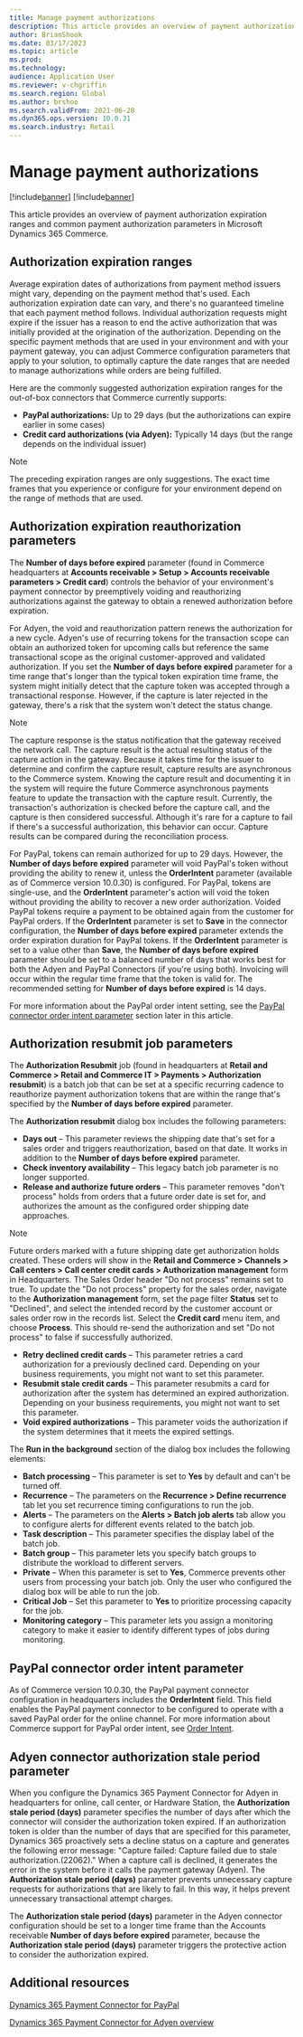 ```yaml
---
title: Manage payment authorizations
description: This article provides an overview of payment authorization expiration ranges and common payment authorization parameters in Microsoft Dynamics 365 Commerce.
author: BrianShook
ms.date: 03/17/2023
ms.topic: article
ms.prod: 
ms.technology: 
audience: Application User
ms.reviewer: v-chgriffin
ms.search.region: Global
ms.author: brshoo
ms.search.validFrom: 2021-06-28
ms.dyn365.ops.version: 10.0.31
ms.search.industry: Retail
---
```

# Manage payment authorizations

[!include[banner](../includes/banner.md)]
[!include[banner](../includes/preview-banner.md)]

This article provides an overview of payment authorization expiration ranges and common payment authorization parameters in Microsoft Dynamics 365 Commerce.

## Authorization expiration ranges

Average expiration dates of authorizations from payment method issuers might vary, depending on the payment method that's used. Each authorization expiration date can vary, and there's no guaranteed timeline that each payment method follows. Individual authorization requests might expire if the issuer has a reason to end the active authorization that was initially provided at the origination of the authorization. Depending on the specific payment methods that are used in your environment and with your payment gateway, you can adjust Commerce configuration parameters that apply to your solution, to optimally capture the date ranges that are needed to manage authorizations while orders are being fulfilled.

Here are the commonly suggested authorization expiration ranges for the out-of-box connectors that Commerce currently supports:

- **PayPal authorizations:** Up to 29 days (but the authorizations can expire earlier in some cases)
- **Credit card authorizations (via Adyen):** Typically 14 days (but the range depends on the individual issuer)

> [!NOTE]
> The preceding expiration ranges are only suggestions. The exact time frames that you experience or configure for your environment depend on the range of methods that are used.

## Authorization expiration reauthorization parameters

The **Number of days before expired** parameter (found in Commerce headquarters at **Accounts receivable \> Setup \> Accounts receivable parameters \> Credit card**) controls the behavior of your environment's payment connector by preemptively voiding and reauthorizing authorizations against the gateway to obtain a renewed authorization before expiration.

For Adyen, the void and reauthorization pattern renews the authorization for a new cycle. Adyen's use of recurring tokens for the transaction scope can obtain an authorized token for upcoming calls but reference the same transactional scope as the original customer-approved and validated authorization. If you set the **Number of days before expired** parameter for a time range that's longer than the typical token expiration time frame, the system might initially detect that the capture token was accepted through a transactional response. However, if the capture is later rejected in the gateway, there's a risk that the system won't detect the status change.

> [!NOTE]
> The capture response is the status notification that the gateway received the network call. The capture result is the actual resulting status of the capture action in the gateway. Because it takes time for the issuer to determine and confirm the capture result, capture results are asynchronous to the Commerce system. Knowing the capture result and documenting it in the system will require the future Commerce asynchronous payments feature to update the transaction with the capture result. Currently, the transaction's authorization is checked before the capture call, and the capture is then considered successful. Although it's rare for a capture to fail if there's a successful authorization, this behavior can occur. Capture results can be compared during the reconciliation process.

For PayPal, tokens can remain authorized for up to 29 days. However, the **Number of days before expired** parameter will void PayPal's token without providing the ability to renew it, unless the **OrderIntent** parameter (available as of Commerce version 10.0.30) is configured. For PayPal, tokens are single-use, and the **OrderIntent** parameter's action will void the token without providing the ability to recover a new order authorization. Voided PayPal tokens require a payment to be obtained again from the customer for PayPal orders. If the **OrderIntent** parameter is set to **Save** in the connector configuration, the **Number of days before expired** parameter extends the order expiration duration for PayPal tokens. If the **OrderIntent** parameter is set to a value other than **Save**, the **Number of days before expired** parameter should be set to a balanced number of days that works best for both the Adyen and PayPal Connectors (if you're using both). Invoicing will occur within the regular time frame that the token is valid for. The recommended setting for **Number of days before expired** is 14 days.

For more information about the PayPal order intent setting, see the [PayPal connector order intent parameter](#paypal-connector-order-intent-parameter) section later in this article.

## Authorization resubmit job parameters

The **Authorization Resubmit** job (found in headquarters at **Retail and Commerce \> Retail and Commerce IT \> Payments \> Authorization resubmit**) is a batch job that can be set at a specific recurring cadence to reauthorize payment authorization tokens that are within the range that's specified by the **Number of days before expired** parameter.

The **Authorization resubmit** dialog box includes the following parameters:

- **Days out** – This parameter reviews the shipping date that's set for a sales order and triggers reauthorization, based on that date. It works in addition to the **Number of days before expired** parameter.
- **Check inventory availability** – This legacy batch job parameter is no longer supported.
- **Release and authorize future orders** – This parameter removes "don't process" holds from orders that a future order date is set for, and authorizes the amount as the configured order shipping date approaches.

> [!NOTE]
> Future orders marked with a future shipping date get authorization holds created. These orders will show in the **Retail and Commerce > Channels > Call centers > Call center credit cards > Authorization management** form in Headquarters. The Sales Order header "Do not process" remains set to true. To update the "Do not process" property for the sales order, navigate to the **Authorization management** form, set the page filter **Status** set to "Declined", and select the intended record by the customer account or sales order row in the records list. Select the **Credit card** menu item, and choose **Process**. This should re-send the authorization and set "Do not process" to false if successfully authorized.

- **Retry declined credit cards** – This parameter retries a card authorization for a previously declined card. Depending on your business requirements, you might not want to set this parameter.
- **Resubmit stale credit cards** – This parameter resubmits a card for authorization after the system has determined an expired authorization. Depending on your business requirements, you might not want to set this parameter.
- **Void expired authorizations** – This parameter voids the authorization if the system determines that it meets the expired settings.

The **Run in the background** section of the dialog box includes the following elements:

- **Batch processing** – This parameter is set to **Yes** by default and can't be turned off.
- **Recurrence** – The parameters on the **Recurrence \> Define recurrence** tab let you set recurrence timing configurations to run the job.
- **Alerts** – The parameters on the **Alerts \> Batch job alerts** tab allow you to configure alerts for different events related to the batch job.
- **Task description** – This parameter specifies the display label of the batch job.
- **Batch group** – This parameter lets you specify batch groups to distribute the workload to different servers.
- **Private** – When this parameter is set to **Yes**, Commerce prevents other users from processing your batch job. Only the user who configured the dialog box will be able to run the job.
- **Critical Job** – Set this parameter to **Yes** to prioritize processing capacity for the job.
- **Monitoring category** – This parameter lets you assign a monitoring category to make it easier to identify different types of jobs during monitoring.

## PayPal connector order intent parameter

As of Commerce version 10.0.30, the PayPal payment connector configuration in headquarters includes the **OrderIntent** field. This field enables the PayPal payment connector to be configured to operate with a saved PayPal order for the online channel. For more information about Commerce support for PayPal order intent, see [Order Intent](../paypal.md#order-intent).

## Adyen connector authorization stale period parameter

When you configure the Dynamics 365 Payment Connector for Adyen in headquarters for online, call center, or Hardware Station, the **Authorization stale period (days)** parameter specifies the number of days after which the connector will consider the authorization token expired. If an authorization token is older than the number of days that are specified for this parameter, Dynamics 365 proactively sets a decline status on a capture and generates the following error message: "Capture failed: Capture failed due to stale authorization.(22062)." When a capture call is declined, it generates the error in the system before it calls the payment gateway (Adyen). The **Authorization stale period (days)** parameter prevents unnecessary capture requests for authorizations that are likely to fail. In this way, it helps prevent unnecessary transactional attempt charges.

The **Authorization stale period (days)** parameter in the Adyen connector configuration should be set to a longer time frame than the Accounts receivable **Number of days before expired** parameter, because the **Authorization stale period (days)** parameter triggers the protective action to consider the authorization expired.

## Additional resources

[Dynamics 365 Payment Connector for PayPal](../paypal.md)

[Dynamics 365 Payment Connector for Adyen overview](adyen-connector.md)
